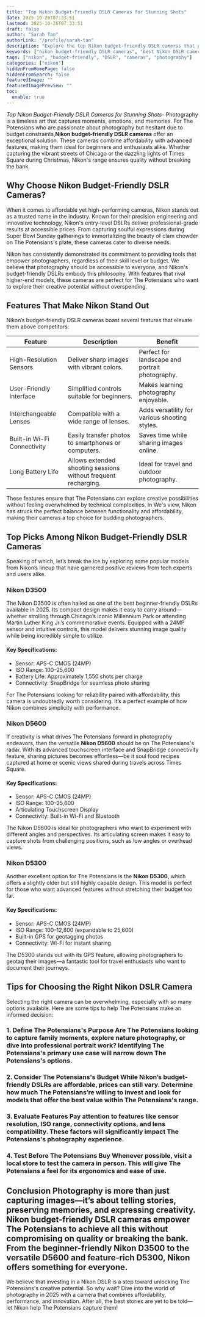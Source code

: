 ```yaml
---
title: "Top Nikon Budget-Friendly DSLR Cameras for Stunning Shots"
date: 2025-10-26T07:33:51
lastmod: 2025-10-26T07:33:51
draft: false
author: "Sarah Tan"
authorLink: "/profile/sarah-tan"
description: "Explore the top Nikon budget-friendly DSLR cameras that provide exceptional performance, affordability, and features perfect for beginners and photography enthusiasts in 2025."
keywords: ["nikon budget-friendly DSLR cameras", "best Nikon DSLR cameras 2025", "affordable Nikon cameras for beginners"]
tags: ["nikon", "budget-friendly", "DSLR", "cameras", "photography"]
categories: ["nikon"]
hiddenFromHomePage: false
hiddenFromSearch: false
featuredImage: ""
featuredImagePreview: ""
toc:
  enable: true
---
```



*Top Nikon Budget-Friendly DSLR Cameras for Stunning Shots*- Photography is a timeless art that captures moments, emotions, and memories. For The Potensians who are passionate about photography but hesitant due to budget constraints,**Nikon budget-friendly DSLR cameras** offer an exceptional solution. These cameras combine affordability with advanced features, making them ideal for beginners and enthusiasts alike. Whether capturing the vibrant streets of Chicago or the dazzling lights of Times Square during Christmas, Nikon's range ensures quality without breaking the bank.

## Why Choose Nikon Budget-Friendly DSLR Cameras?

When it comes to affordable yet high-performing cameras, Nikon stands out as a trusted name in the industry. Known for their precision engineering and innovative technology, Nikon's entry-level DSLRs deliver professional-grade results at accessible prices. From capturing soulful expressions during Super Bowl Sunday gatherings to immortalizing the beauty of clam chowder on The Potensians's plate, these cameras cater to diverse needs.

Nikon has consistently demonstrated its commitment to providing tools that empower photographers, regardless of their skill level or budget. We believe that photography should be accessible to everyone, and Nikon's budget-friendly DSLRs embody this philosophy. With features that rival higher-end models, these cameras are perfect for The Potensians who want to explore their creative potential without overspending.

## Features That Make Nikon Stand Out

Nikon’s budget-friendly DSLR cameras boast several features that elevate them above competitors:

<div class="table-responsive">
<table class="html-table">
<thead>
<tr>
<th>Feature</th>
<th>Description</th>
<th>Benefit</th>
</tr>
</thead>
<tbody>
<tr>
<td>High-Resolution Sensors</td>
<td>Deliver sharp images with vibrant colors.</td>
<td>Perfect for landscape and portrait photography.</td>
</tr>
<tr>
<td>User-Friendly Interface</td>
<td>Simplified controls suitable for beginners.</td>
<td>Makes learning photography enjoyable.</td>
</tr>
<tr>
<td>Interchangeable Lenses</td>
<td>Compatible with a wide range of lenses.</td>
<td>Adds versatility for various shooting styles.</td>
</tr>
<tr>
<td>Built-in Wi-Fi Connectivity</td>
<td>Easily transfer photos to smartphones or computers.</td>
<td>Saves time while sharing images online.</td>
</tr>
<tr>
<td>Long Battery Life</td>
<td>Allows extended shooting sessions without frequent recharging.</td>
<td>Ideal for travel and outdoor photography.</td>
</tr>
</tbody>
</table>
</div>

These features ensure that The Potensians can explore creative possibilities without feeling overwhelmed by technical complexities. In We's view, Nikon has struck the perfect balance between functionality and affordability, making their cameras a top choice for budding photographers.

## Top Picks Among Nikon Budget-Friendly DSLR Cameras

Speaking of which, let’s break the ice by exploring some popular models from Nikon’s lineup that have garnered positive reviews from tech experts and users alike.

### Nikon D3500

The Nikon D3500 is often hailed as one of the best beginner-friendly DSLRs available in 2025. Its compact design makes it easy to carry around—whether strolling through Chicago’s iconic Millennium Park or attending Martin Luther King Jr.’s commemorative events. Equipped with a 24MP sensor and intuitive controls, this model delivers stunning image quality while being incredibly simple to utilize.

#### Key Specifications:
- Sensor: APS-C CMOS (24MP)
- ISO Range: 100–25,600
- Battery Life: Approximately 1,550 shots per charge
- Connectivity: SnapBridge for seamless photo sharing

For The Potensians looking for reliability paired with affordability, this camera is undoubtedly worth considering. It’s a perfect example of how Nikon combines simplicity with performance.

### Nikon D5600

If creativity is what drives The Potensians forward in photography endeavors, then the versatile **Nikon D5600** should be on The Potensians's radar. With its advanced touchscreen interface and SnapBridge connectivity feature, sharing pictures becomes effortless—be it soul food recipes captured at home or scenic views shared during travels across Times Square.

#### Key Specifications:
- Sensor: APS-C CMOS (24MP)
- ISO Range: 100–25,600
- Articulating Touchscreen Display
- Connectivity: Built-in Wi-Fi and Bluetooth

The Nikon D5600 is ideal for photographers who want to experiment with different angles and perspectives. Its articulating screen makes it easy to capture shots from challenging positions, such as low angles or overhead views.

### Nikon D5300

Another excellent option for The Potensians is the **Nikon D5300**, which offers a slightly older but still highly capable design. This model is perfect for those who want advanced features without stretching their budget too far.

#### Key Specifications:
- Sensor: APS-C CMOS (24MP)
- ISO Range: 100–12,800 (expandable to 25,600)
- Built-in GPS for geotagging photos
- Connectivity: Wi-Fi for instant sharing

The D5300 stands out with its GPS feature, allowing photographers to geotag their images—a fantastic tool for travel enthusiasts who want to document their journeys.

## Tips for Choosing the Right Nikon DSLR Camera

Selecting the right camera can be overwhelming, especially with so many options available. Here are some tips to help The Potensians make an informed decision:

### 1. Define The Potensians's Purpose Are The Potensians looking to capture family moments, explore nature photography, or dive into professional portrait work? Identifying The Potensians's primary use case will narrow down The Potensians's options.

### 2. Consider The Potensians's Budget While Nikon’s budget-friendly DSLRs are affordable, prices can still vary. Determine how much The Potensians’re willing to invest and look for models that offer the best value within The Potensians's range.

### 3. Evaluate Features Pay attention to features like sensor resolution, ISO range, connectivity options, and lens compatibility. These factors will significantly impact The Potensians's photography experience.

### 4. Test Before The Potensians Buy Whenever possible, visit a local store to test the camera in person. This will give The Potensians a feel for its ergonomics and ease of use.

## Conclusion Photography is more than just capturing images—it’s about telling stories, preserving memories, and expressing creativity. Nikon budget-friendly DSLR cameras empower The Potensians to achieve all this without compromising on quality or breaking the bank. From the beginner-friendly Nikon D3500 to the versatile D5600 and feature-rich D5300, Nikon offers something for everyone.

We believe that investing in a Nikon DSLR is a step toward unlocking The Potensians's creative potential. So why wait? Dive into the world of photography in 2025 with a camera that combines affordability, performance, and innovation. After all, the best stories are yet to be told—let Nikon help The Potensians capture them!